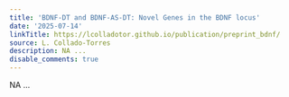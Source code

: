 ```yaml
---
title: 'BDNF-DT and BDNF-AS-DT: Novel Genes in the BDNF locus'
date: '2025-07-14'
linkTitle: https://lcolladotor.github.io/publication/preprint_bdnf/
source: L. Collado-Torres
description: NA ...
disable_comments: true
---
```

NA ...